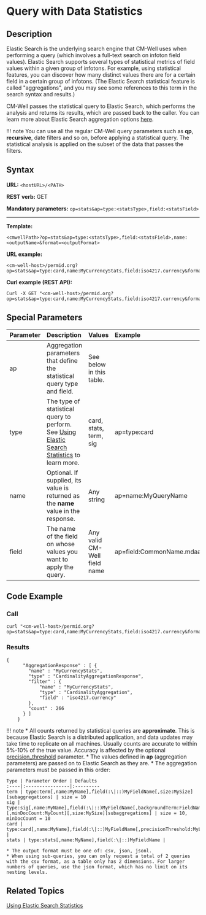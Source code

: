# Query with Data Statistics

## Description

Elastic Search is the underlying search engine that CM-Well uses when performing a query (which involves a full-text search on infoton field values). Elastic Search supports several types of statistical metrics of field values within a given group of infotons. For example, using statistical features, you can discover how many distinct values there are for a certain field in a certain group of infotons. (The Elastic Search statistical feature is called "aggregations", and you may see some references to this term in the search syntax and results.) 

CM-Well passes the statistical query to Elastic Search, which performs the analysis and returns its results, which are passed back to the caller. You can learn more about Elastic Search aggregation options [here](https://www.elastic.co/guide/en/elasticsearch/reference/current/search-aggregations.html).

!!! note
	You can use all the regular CM-Well query parameters such as **qp**, **recursive**, date filters and so on, before applying a statistical query. The statistical analysis is applied on the subset of the data that passes the filters.

## Syntax

**URL:** ```<hostURL>/<PATH>```

**REST verb:** GET

**Mandatory parameters:** ```op=stats&ap=type:<statsType>,field:<statsField>```

----------

**Template:**

```
<cmwellPath>?op=stats&ap=type:<statsType>,field:<statsField>,name:<outputName>&format=<outputFormat>
```

**URL example:**

```
<cm-well-host>/permid.org?op=stats&ap=type:card,name:MyCurrencyStats,field:iso4217.currency&format=json&pretty
```

**Curl example (REST API):**

```
Curl -X GET "<cm-well-host>/permid.org?op=stats&ap=type:card,name:MyCurrencyStats,field:iso4217.currency&format=json&pretty"
```

## Special Parameters

Parameter | Description | Values | Example 
:----------|:-------------|:--------|:---------
ap | Aggregation parameters that define the statistical query type and field. | See below in this table. |
type | The type of statistical query to perform. See [Using Elastic Search Statistics](../../DeveloperGuide/DevGuide.UsingElasticSearchStatistics.md) to learn more. | card, stats, term, sig | ap=type:card
name | Optional. If supplied, its value is returned as the **name** value in the response. | Any string | ap=name:MyQueryName
field | The name of the field on whose values you want to apply the query. | Any valid CM-Well field name | ap=field:CommonName.mdaas

## Code Example

### Call

```
curl "<cm-well-host>/permid.org?op=stats&ap=type:card,name:MyCurrencyStats,field:iso4217.currency&format=json&pretty"
```

### Results

```
{
      "AggregationResponse" : [ {
    	"name" : "MyCurrencyStats",
    	"type" : "CardinalityAggregationResponse",
    	"filter" : {
      		"name" : "MyCurrencyStats",
      		"type" : "CardinalityAggregation",
      		"field" : "iso4217.currency"
    	},
    	"count" : 266
      } ]
    }
```

!!! note
	* All counts returned by statistical queries are **approximate**. This is because Elastic Search is a distributed application, and data updates may take time to replicate on all machines. Usually counts are accurate to within 5%-10% of the true value. Accuracy is affected by the optional [precision_threshold](https://www.elastic.co/guide/en/elasticsearch/reference/current/search-aggregations-metrics-cardinality-aggregation.html#_precision_control) parameter.
	* The values defined in **ap** (aggregation parameters) are passed on to Elastic Search as they are.
	* The aggregation parameters must be passed in this order: 
	
	Type | Parameter Order | Defaults
	:----|:----------------|:---------
	term | type:term[,name:MyName],field(:\|::)MyFieldName[,size:MySize][subaggregations] | size = 10
	sig | type:sig[,name:MyName],field(:\|::)MyFieldName[,backgroundTerm:FieldName*Value][,minDocCount:MyCount][,size:MySize][subaggregations] | size = 10, minDocCount = 10
	card | type:card[,name:MyName],field(:\|::)MyFieldName[,precisionThreshold:MyLong] |
	stats | type:stats[,name:MyName],field(:\|::)MyFieldName |
	
	* The output format must be one of: csv, json, jsonl.
	* When using sub-queries, you can only request a total of 2 queries with the csv format, as a table only has 2 dimensions. For larger numbers of queries, use the json format, which has no limit on its nesting levels.

## Related Topics

[Using Elastic Search Statistics](../../DeveloperGuide/DevGuide.UsingElasticSearchStatistics.md)


